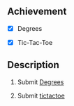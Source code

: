 ## Achievement



- [x] Degrees

- [x] Tic-Tac-Toe 




## Description



1. Submit [Degrees](https://cs50.harvard.edu/ai/2024/projects/0/degrees/)

2. Submit [tictactoe](https://cs50.harvard.edu/ai/2024/projects/0/tictactoe/)

